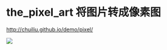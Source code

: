 # the_pixel_art 将图片转成像素图

http://chuiliu.github.io/demo/pixel/

![](http://o743aqnrb.bkt.clouddn.com/canvas%E8%BD%AC%E5%83%8F%E7%B4%A0%E5%9B%BE/tt.gif)

